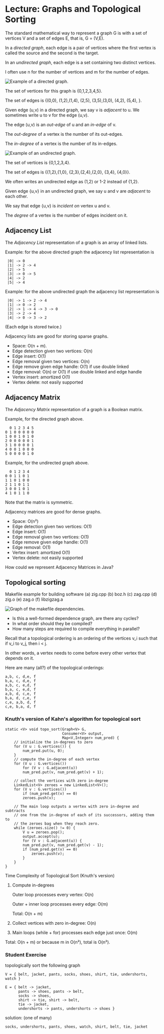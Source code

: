 # Lecture: Graphs and Topological Sorting

The standard mathematical way to represent a graph G is with a set
of vertices V and a set of edges E, that is, G = (V,E).

In a *directed graph*, each edge is a pair of vertices where the first
vertex is called the source and the second is the target.

In an *undirected graph*, each edge is a set containing two distinct
vertices.
    
I often use n for the number of vertices and m for the number of
edges.

![**Example of a directed graph.**](./digraph1.png)

The set of vertices for this graph is {0,1,2,3,4,5}.

The set of edges is 
{(0,0), (1,2),(1,4),  (2,5),  (3,5),(3,0),  (4,2),  (5,4),  }.

Given edge (u,v) in a directed graph, we say v is *adjacent* to u.
We sometimes write u to v for the edge (u,v).

The edge (u,v) is an *out-edge* of u and an *in-edge* of v.

The *out-degree* of a vertex is the number of its out-edges.

The *in-degree* of a vertex is the number of its in-edges.

![**Example of an undirected graph.**](./graph1.png)

The set of vertices is {0,1,2,3,4}.

The set of edges is {{1,2},{1,0},  {2,3},{2,4},{2,0},  {3,4},  {4,0}}.

We often writes an undirected edge as (1,2) or 1-2 instead of {1,2}.

Given edge {u,v} in an undirected graph, we say u and v are
*adjacent* to each other. 

We say that edge {u,v} is *incident on* vertex u and v.

The *degree* of a vertex is the number of edges incident on it.

## Adjacency List

The *Adjacency List* representation of a graph is an array of linked
lists.

Example: for the above directed graph the adjacency list
representation is

	 |0| -> 0
	 |1| -> 2 -> 4
	 |2| -> 5
	 |3| -> 0 -> 5
	 |4| -> 2
	 |5| -> 4

Example: for the above undirected graph the adjacency list
representation is

	 |0| -> 1 -> 2 -> 4
	 |1| -> 0 -> 2
	 |2| -> 1 -> 4 -> 3 -> 0
	 |3| -> 2 -> 4
	 |4| -> 0 -> 3 -> 2

(Each edge is stored twice.)

Adjacency lists are good for storing sparse graphs.

* Space: O(n + m).
* Edge detection given two vertices: O(n)
* Edge insert: O(1)
* Edge removal given two vertices: O(n) 
* Edge remove given edge handle: O(1) if use double linked
* Edge removal: O(n) or O(1) if use double linked and edge handle
* Vertex insert: amortized O(1)
* Vertex delete: not easily supported

## Adjacency Matrix

The *Adjacency Matrix* representation of a graph is a Boolean matrix.

Example, for the directed graph above.

	  0 1 2 3 4 5
	0 1 0 0 0 0 0
	1 0 0 1 0 1 0
	2 0 0 0 0 0 1
	3 1 0 0 0 0 1
	4 0 0 1 0 0 0
	5 0 0 0 0 1 0

Example, for the undirected graph above.

	  0 1 2 3 4
	0 0 1 1 0 1
	1 1 0 1 0 0
	2 1 1 0 1 1
	3 0 0 1 0 1
	4 1 0 1 1 0

Note that the matrix is symmetric.

Adjacency matrices are good for dense graphs.

* Space: O(n²)
* Edge detection given two vertices: O(1)
* Edge insert: O(1)
* Edge removal given two vertices: O(1)
* Edge remove given edge handle: O(1)
* Edge removal: O(1)
* Vertex insert: amortized O(1)
* Vertex delete: not easily supported

How could we represent Adjacency Matrices in Java?

## Topological sorting

Makefile example for building software
(a) zig.cpp
(b) boz.h
(c) zag.cpp
(d) zig.o
(e) zag.o
(f) libzigzag.a

![**Graph of the makefile dependencies.**](./digraph3.png)

- Is this a well-formed dependence graph, are there any cycles?
- In what order should they be compiled?
- How many steps are required to compile everything in parallel?

Recall that a topological ordering is an ordering of the vertices v_i
such that if v_i to v_j, then i < j.

In other words, a vertex needs to come before every other vertex
that depends on it.

Here are many (all?) of the topological orderings:

	a,b, c, d,e, f
	b,a, c, d,e, f
	a,b, c, e,d, f
	b,a, c, e,d, f
	a,b, d, c,e, f
	b,a, d, c,e, f
	c,e, a,b, d, f
	c,e, b,a, d, f

### Knuth's version of Kahn's algorithm for topological sort

	static <V> void topo_sort(Graph<V> G, 
							  Consumer<V> output,
							  Map<V,Integer> num_pred) {
		// initialize the in-degrees to zero
		for (V u : G.vertices()) {
			num_pred.put(u, 0);
		}
		// compute the in-degree of each vertex
		for (V u : G.vertices())
			for (V v : G.adjacent(u))
			num_pred.put(v, num_pred.get(v) + 1);

		// collect the vertices with zero in-degree
		LinkedList<V> zeroes = new LinkedList<V>();
		for (V v : G.vertices())
			if (num_pred.get(v) == 0)
			zeroes.push(v);

		// The main loop outputs a vertex with zero in-degree and subtracts
		// one from the in-degree of each of its successors, adding them to
		// the zeroes bag when they reach zero.
		while (zeroes.size() != 0) {
			V u = zeroes.pop();
			output.accept(u);
			for (V v : G.adjacent(u)) {
			num_pred.put(v, num_pred.get(v) - 1);
			if (num_pred.get(v) == 0)
				zeroes.push(v);
			}
		}
	}

Time Complexity of Topological Sort (Knuth's version)

1. Compute in-degrees

	Outer loop processes every vertex: O(n)

	Outer + inner loop processes every edge: O(m)

	Total: O(n + m)

2. Collect vertices with zero in-degree: O(n)

3. Main loops (while + for) processes each edge just once: O(m)

Total: O(n + m) or because m in O(n²), total is O(n²).


### Student Exercise 

topologically sort the following graph

	V = { belt, jacket, pants, socks, shoes, shirt, tie, undershorts, watch }

	E = { belt -> jacket,
		  pants -> shoes, pants -> belt,
		  socks -> shoes,
		  shirt -> tie, shirt -> belt,
		  tie -> jacket,
		  undershorts -> pants, undershorts -> shoes }

solution: (one of many)

	socks, undershorts, pants, shoes, watch, shirt, belt, tie, jacket
